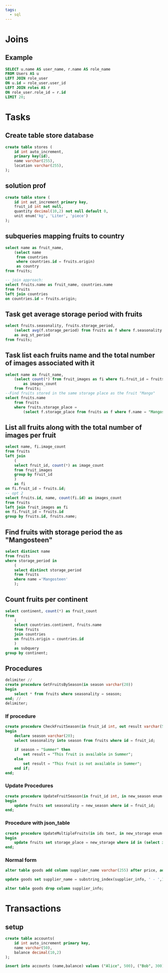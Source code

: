 ```yaml
---
tags:
  - sql
---
```

# Joins
## Example
~~~~sql
SELECT u.name AS user_name, r.name AS role_name
FROM Users AS u 
LEFT JOIN role_user
ON u.id = role_user.user_id
LEFT JOIN roles AS r 
ON role_user.role_id = r.id 
LIMIT 20;
~~~~

# Tasks 

## Create table store database 
~~~~sql
create table stores (
    id int auto_increment,
    primary key(id),
    name varchar(255),
    location varchar(255),
);
~~~~

## solution prof
~~~~sql
create table store (
    id int aut_increment primary key,
    fruit_id int not null,
    quantity decimal(10,2) not null default 0,
    unit enum('kg', 'Liter', 'piece')
);
~~~~

## subqueries mapping fruits to country
~~~~sql
select name as fruit_name,
    (select name 
     from countries 
     where countries.id = fruits.origin)
     as country
from fruits;

-- join approach:
select fruits.name as fruit_name, countries.name
from fruits
left join countries
on countries.id = fruits.origin;
~~~~

## Task get average storage period with fruits
~~~~sql
select fruits.seasonality, fruits.storage_period, 
    (select avg(f.storage_period) from fruits as f where f.seasonality = fruits.seasonality)
    as avg_st_period
from fruits;
~~~~

## Task  list each fruits name and the total number of images associated with it
~~~~sql
select name as fruit_name,
    (select count(*) from fruit_images as fi where fi.fruit_id = fruits.id)
        as images_count
    from fruits;
--Find fruits stored in the same storage place as the fruit "Mango"
select fruits.name
    from fruits 
    where fruits.storage_place = 
        (select f.storage_place from fruits as f where f.name = "Mangosteen");
~~~~

## List all fruits along with the total number of images per fruit
~~~~sql 
select name, fi.image_count 
from fruits 
left join 
    (
    select fruit_id, count(*) as image_count 
    from fruit_images
    group by fruit_id
    )
    as fi 
on fi.fruit_id = fruits.id;
-- opt 2
select fruits.id, name, count(fi.id) as images_count
from fruits 
left join fruit_images as fi
on fi.fruit_id = fruits.id
group by fruits.id, fruits.name;
~~~~

## Find fruits with storage period the as "Mangosteen"
~~~~sql
select distinct name
from fruits 
where storage_period in 
    (
    select distinct storage_period 
    from fruits 
    where name ='Mangosteen'
    );
~~~~

## Count fruits per continent
~~~~sql
select continent, count(*) as fruit_count
from 
    (
    select countries.continent, fruits.name 
    from fruits 
    join countries 
    on fruits.origin = countries.id
    )
    as subquery
group by continent;

~~~~

## Procedures
~~~~sql
delimiter // 
create procedure GetFruitsBySeason(in season varchar(20))
begin
    select * from fruits where seasonality = season; 
end; // 
delimiter;

~~~~

### If procedure
~~~~sql
create procedure CheckFruitSeason(in fruit_id int, out result varchar(50))
begin   
    declare season varchar(20);
    select seasonality into season from fruits where id = fruit_id;
    
    if season = "Summer" then
        set result = "This fruit is available in Summer";
    else
        set result = "This fruit is not available in Summer";
    end if;
end;
~~~~

### Update Procedures
~~~~sql
create procedure UpdateFruitSeason(in fruit_id int, in new_season enum("Summer", "Winter"))
begin
    update fruits set seasonality = new_season where id = fruit_id;
end;
~~~~

### Procedure with json_table
~~~~sql
create procedure UpdateMultipleFruits(in ids text, in new_storage enum("Fridge","WoodBox"))
begin
    update fruits set storage_place = new_storage where id in (select id from json_table(ids,"$[*]" columns (id int path "$")));
end;
~~~~


### Normal form
~~~~sql
alter table goods add column supplier_name varchar(255) after price, add column supplier_address varchar(255) after supplier_name;

update goods set supplier_name = substring_index(supplier_info, ' - ',1),supplier_address = substring_index(supplier_info, ' - ',-1);

alter table goods drop column supplier_info;

~~~~

# Transactions
## setup
~~~~sql
create table accounts(
    id int auto_increment primary key,
    name varchar(50),
    balance decimal(10,2)
);

insert into accounts (name,balance) values ("Alice", 500), ("Bob", 300);
~~~~
